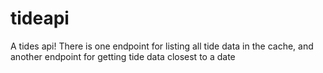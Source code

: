 # tideapi

A tides api! There is one endpoint for listing all tide data in the cache, and another endpoint for getting tide data closest to a date